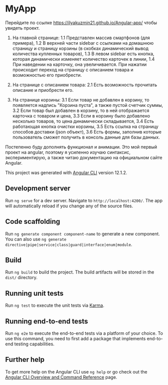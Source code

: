 # MyApp

Перейдите по ссылке https://ilyakuzmin21.github.io/Angular-app/ чтобы увидеть проект.

1. На главной странице: 
     1.1 Представлен массив смартфонов (для примера), 
     1.2 В верхней части sidebar с ссылками на домашнюю страницу и страницу корзины (в скобках динамический вывод количества купленных товаров),
     1.3 В левом sidebar есть кнопка, которая динамически изменяет количество карточек в линии,
     1.4 При наведении на карточку, она увеличивается. При нажатии происходит переход на страницу с описанием товара и возможностью его приобрести.

2. На странице с описанием товара:
     2.1 Есть возможность прочитать описание и приобрести его.

3. На странице корзины:
     3.1 Если товар не добавлен в корзину, то появляется надпись "Корзина пуста", а также пустой счетчик суммы,
     3.2 Если товар был добавлен в корзину, то в ней отображается карточка с товаром и цена,
     3.3 Если в корзину было добавлено несколько товаров, то цена динамически складывается,
     3.4 Есть работающая кнопка очистки корзины,
     3.5 Есть ссылка на страницу способов доставки (json объект),
     3.6 Есть формы, заполнив которые пользователь сможет получить в консоль данные для базы данных.

Постепенно буду дополнять функционал и анимации. 
Это мой первый проект на angular, поэтому я усиленно изучаю синтаксис, экспериментирую, а также читаю документацию на официальном сайте Angular.

This project was generated with [Angular CLI](https://github.com/angular/angular-cli) version 12.1.2.

## Development server

Run `ng serve` for a dev server. Navigate to `http://localhost:4200/`. The app will automatically reload if you change any of the source files.

## Code scaffolding

Run `ng generate component component-name` to generate a new component. You can also use `ng generate directive|pipe|service|class|guard|interface|enum|module`.

## Build

Run `ng build` to build the project. The build artifacts will be stored in the `dist/` directory.

## Running unit tests

Run `ng test` to execute the unit tests via [Karma](https://karma-runner.github.io).

## Running end-to-end tests

Run `ng e2e` to execute the end-to-end tests via a platform of your choice. To use this command, you need to first add a package that implements end-to-end testing capabilities.

## Further help

To get more help on the Angular CLI use `ng help` or go check out the [Angular CLI Overview and Command Reference](https://angular.io/cli) page.
